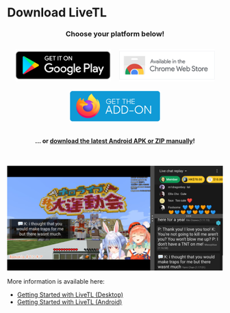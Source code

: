 # Download LiveTL

<h3 style="width: 100%;text-align:center;">Choose your platform below!</h3>
<span id="actionMessage" class="flex">
    <a href="https://play.google.com/store/apps/details?id=com.livetl.android"><img src="./img/install-android.png" /></a>
    <a href="https://chrome.google.com/webstore/detail/livetl-live-translations/moicohcfhhbmmngneghfjfjpdobmmnlg"><img src="./img/install-chrome.png" /></a>
    <a href="https://addons.mozilla.org/en-US/firefox/addon/livetl/"><img src="./img/install-firefox.png" /></a>
</span>
<h4 style="width: 100%;text-align:center;">... or <a href="https://github.com/KentoNishi/LiveTL/releases">download the latest Android APK or ZIP manually</a>!</h4>
<br />


![](./img/cover-android.png)

More information is available here:
* [Getting Started with LiveTL (Desktop)](https://kentonishi.github.io/LiveTL/about)
* [Getting Started with LiveTL (Android)](https://kentonishi.github.io/LiveTL/about/android)

<style>
    .flex {
        display: flex;
        align-items: center;
        width: 100%;
        flex-wrap: wrap;
        justify-content: center;
    }
    .flex>a>img {
        max-height: 75px;
        margin: 10px;
    }
</style>